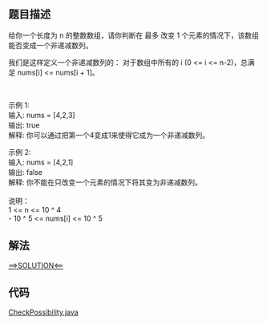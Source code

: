 ## 题目描述
给你一个长度为 n 的整数数组，请你判断在 最多 改变 1 个元素的情况下，该数组能否变成一个非递减数列。

我们是这样定义一个非递减数列的： 对于数组中所有的 i (0 <= i <= n-2)，总满足 nums[i] <= nums[i + 1]。

 

示例 1:
<br>输入: nums = [4,2,3]
<br>输出: true
<br>解释: 你可以通过把第一个4变成1来使得它成为一个非递减数列。

示例 2:
<br>输入: nums = [4,2,1]
<br>输出: false
<br>解释: 你不能在只改变一个元素的情况下将其变为非递减数列。
<br>
<br>说明：
<br>1 <= n <= 10 ^ 4
<br>- 10 ^ 5 <= nums[i] <= 10 ^ 5

## 解法
[==>SOLUTION<==](https://leetcode-cn.com/problems/non-decreasing-array/==>SOLUTION<==/fei-di-jian-shu-lie-by-leetcode-==>SOLUTION<==-zdsm/)
## 代码
[CheckPossibility.java](https://github.com/Marshal7cc/LeetCode-Java/blob/master/src/array/CheckPossibility.java)

